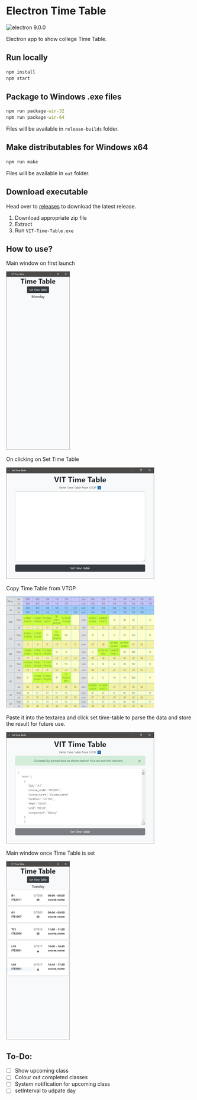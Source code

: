 # Electron Time Table

<img src="https://img.shields.io/badge/electron-9.0.0-black?logo=electron" alt="electron 9.0.0" />

Electron app to show college Time Table.

## Run locally

```cmd
npm install
npm start
```

## Package to Windows .exe files

```cmd
npm run package-win-32
npm run package-win-64
```

Files will be available in `release-builds` folder.

## Make distributables for Windows x64

```cmd
npm run make
```

Files will be available in `out` folder.

## Download executable

Head over to [releases](https://github.com/adityachandak287/electron-time-table/releases) to download the latest release.

1. Download appropriate zip file
2. Extract
3. Run `VIT-Time-Table.exe`

## How to use?

Main window on first launch

<img src="screenshots/Main%20Window_1.PNG" width="172px" height="480px" alt="Main Window_1"/>

On clicking on Set Time Table

<img src="screenshots/Set%20Time%20Table%20Window_1.PNG" width="400px" height="300px" alt="Set Time Table Window_1"/>

Copy Time Table from VTOP

<img src="screenshots/copy_demo.gif" width="400px" height="300px" alt="Set Time Table Window_1"/>

Paste it into the textarea and click set time-table to parse the data and store the result for future use.

<img src="screenshots/Set%20Time%20Table%20Window_2.PNG" width="400px" height="300px" alt="Set Time Table Window_2"/>

Main window once Time Table is set

<img src="screenshots/Main%20Window_2.PNG" width="172px" height="480px" alt="Main Window_2"/>

## To-Do:

- [ ] Show upcoming class
- [ ] Colour out completed classes
- [ ] System notification for upcoming class
- [ ] setInterval to udpate day

